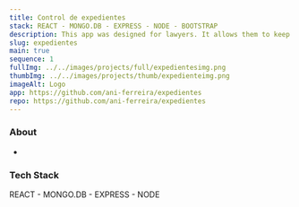 ```yaml
---
title: Control de expedientes
stack: REACT - MONGO.DB - EXPRESS - NODE - BOOTSTRAP
description: This app was designed for lawyers. It allows them to keep track of every move that the files make. This moves can be uploaded, edited and deleted. It has a folder for each client. Data is stored in Mongo database.
slug: expedientes
main: true
sequence: 1
fullImg: ../../images/projects/full/expedientesimg.png
thumbImg: ../../images/projects/thumb/expedienteimg.png
imageAlt: Logo
app: https://github.com/ani-ferreira/expedientes
repo: https://github.com/ani-ferreira/expedientes
---
```


### About

-

### Tech Stack

REACT - MONGO.DB - EXPRESS - NODE
